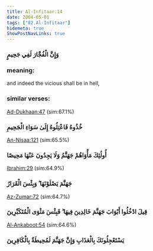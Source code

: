 ```yaml
---
title: Al-Infitaar:14
date: 2004-05-01
tags: ["82.Al-Infitaar"]
hidemeta: true 
ShowPostNavLinks: true 
---
```

### وَإِنَّ الْفُجَّارَ لَفِي جَحِيمٍ
### meaning: 
and indeed the vicious shall be in hell,
### similar verses: 

[Ad-Dukhaan:47](/44/47) (sim:67.1%)

### خُذُوهُ فَاعْتِلُوهُ إِلَىٰ سَوَاءِ الْجَحِيمِ

[An-Nisaa:121](/4/121) (sim:65.5%)

### أُولَٰئِكَ مَأْوَاهُمْ جَهَنَّمُ وَلَا يَجِدُونَ عَنْهَا مَحِيصًا

[Ibrahim:29](/14/29) (sim:64.9%)

### جَهَنَّمَ يَصْلَوْنَهَا ۖ وَبِئْسَ الْقَرَارُ

[Az-Zumar:72](/39/72) (sim:64.7%)

### قِيلَ ادْخُلُوا أَبْوَابَ جَهَنَّمَ خَالِدِينَ فِيهَا ۖ فَبِئْسَ مَثْوَى الْمُتَكَبِّرِينَ

[Al-Ankaboot:54](/29/54) (sim:64.6%)

### يَسْتَعْجِلُونَكَ بِالْعَذَابِ وَإِنَّ جَهَنَّمَ لَمُحِيطَةٌ بِالْكَافِرِينَ
